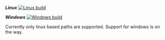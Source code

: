 ***Linux***   [![Linux build](https://travis-ci.org/PinkFloyded/idea-file-path-autocomplete.svg?branch=master)](https://travis-ci.org/PinkFloyded/idea-file-path-autocomplete)

***Windows***   [![Windows build](https://ci.appveyor.com/api/projects/status/r1dbre1kftoom4ds/branch/master?svg=true)](https://ci.appveyor.com/project/PinkFloyded/idea-file-path-autocomplete/branch/master)

Currently only linux based paths are supported. Support for windows is on the way.
